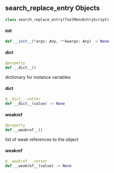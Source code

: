 ## search_replace_entry Objects

```python
class search_replace_entry(ToolMenuEntryScript)
```

<a id="unreal.search_replace_entry.__init__"></a>

#### __init__

```python
def __init__(*args: Any, **kwargs: Any) -> None
```

<a id="unreal.search_replace_entry.__dict__"></a>

#### __dict__

```python
@property
def __dict__()
```

dictionary for instance variables

<a id="unreal.search_replace_entry.__dict__"></a>

#### __dict__

```python
@__dict__.setter
def __dict__(value) -> None
```

<a id="unreal.search_replace_entry.__weakref__"></a>

#### __weakref__

```python
@property
def __weakref__()
```

list of weak references to the object

<a id="unreal.search_replace_entry.__weakref__"></a>

#### __weakref__

```python
@__weakref__.setter
def __weakref__(value) -> None
```

<a id="unreal.add_prefix_dialog"></a>